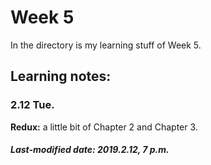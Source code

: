 # Week 5

 In the directory is my learning stuff of Week 5.

## Learning notes:

### 2.12 Tue.

**Redux:** a little bit of Chapter 2 and Chapter 3.

##### Last-modified date: 2019.2.12, 7 p.m.